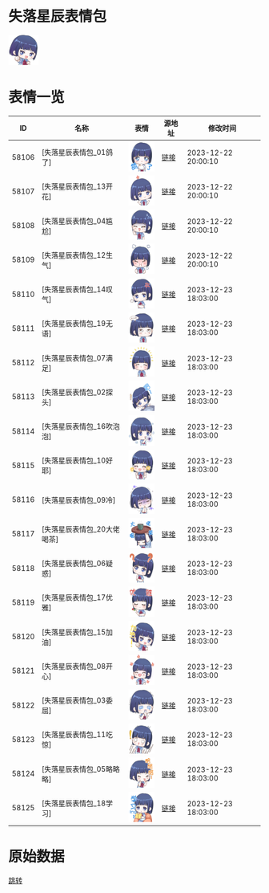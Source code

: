 # 失落星辰表情包

<img src="./cover.png" height="60" alt="cover" />

# 表情一览

|ID|名称|表情|源地址|修改时间|
|----|----|----|----|----|
|58106|[失落星辰表情包_01鸽了]|<img src="./pic/058106_%5B失落星辰表情包_01鸽了%5D.png" height="60" alt="01鸽了"/>|[链接](https://i0.hdslb.com/bfs/garb/c3d30abbe560842c467024268ae7c9382387eb63.png)|2023-12-22 20:00:10|
|58107|[失落星辰表情包_13开花]|<img src="./pic/058107_%5B失落星辰表情包_13开花%5D.png" height="60" alt="13开花"/>|[链接](https://i0.hdslb.com/bfs/garb/80f5cc5745b3e7b6c14639bcc79cc58f6c26321d.png)|2023-12-22 20:00:10|
|58108|[失落星辰表情包_04尴尬]|<img src="./pic/058108_%5B失落星辰表情包_04尴尬%5D.png" height="60" alt="04尴尬"/>|[链接](https://i0.hdslb.com/bfs/garb/0f010f78c92a127d349729ac6bdf9c471a4d5a90.png)|2023-12-22 20:00:10|
|58109|[失落星辰表情包_12生气]|<img src="./pic/058109_%5B失落星辰表情包_12生气%5D.png" height="60" alt="12生气"/>|[链接](https://i0.hdslb.com/bfs/garb/a52d3a471d0ca6fe184925b3f14f375eaa0f7420.png)|2023-12-22 20:00:10|
|58110|[失落星辰表情包_14叹气]|<img src="./pic/058110_%5B失落星辰表情包_14叹气%5D.png" height="60" alt="14叹气"/>|[链接](https://i0.hdslb.com/bfs/garb/bce7212fc381cc829a6c2380db414f3c22d1fa87.png)|2023-12-23 18:03:00|
|58111|[失落星辰表情包_19无语]|<img src="./pic/058111_%5B失落星辰表情包_19无语%5D.png" height="60" alt="19无语"/>|[链接](https://i0.hdslb.com/bfs/garb/602fdabc20aec6c58566ae58f0bd8d1c5f0428c9.png)|2023-12-23 18:03:00|
|58112|[失落星辰表情包_07满足]|<img src="./pic/058112_%5B失落星辰表情包_07满足%5D.png" height="60" alt="07满足"/>|[链接](https://i0.hdslb.com/bfs/garb/921abd9ea9a86779df3290706d2881194428fc53.png)|2023-12-23 18:03:00|
|58113|[失落星辰表情包_02探头]|<img src="./pic/058113_%5B失落星辰表情包_02探头%5D.png" height="60" alt="02探头"/>|[链接](https://i0.hdslb.com/bfs/garb/7eecb4e56a15383b9a6bcce640d145abc0c6433e.png)|2023-12-23 18:03:00|
|58114|[失落星辰表情包_16吹泡泡]|<img src="./pic/058114_%5B失落星辰表情包_16吹泡泡%5D.png" height="60" alt="16吹泡泡"/>|[链接](https://i0.hdslb.com/bfs/garb/cb9fed98108b6c3819a70861536cda10c7a2a35b.png)|2023-12-23 18:03:00|
|58115|[失落星辰表情包_10好耶]|<img src="./pic/058115_%5B失落星辰表情包_10好耶%5D.png" height="60" alt="10好耶"/>|[链接](https://i0.hdslb.com/bfs/garb/15a2681bbf78b1e72e35fcde9d6092a7492694c2.png)|2023-12-23 18:03:00|
|58116|[失落星辰表情包_09冷]|<img src="./pic/058116_%5B失落星辰表情包_09冷%5D.png" height="60" alt="09冷"/>|[链接](https://i0.hdslb.com/bfs/garb/91a7b5ee1800931c1e754f8e2672a39376723906.png)|2023-12-23 18:03:00|
|58117|[失落星辰表情包_20大佬喝茶]|<img src="./pic/058117_%5B失落星辰表情包_20大佬喝茶%5D.png" height="60" alt="20大佬喝茶"/>|[链接](https://i0.hdslb.com/bfs/garb/6a015f08177849d82e14fdf7240dcc65cd7f2e22.png)|2023-12-23 18:03:00|
|58118|[失落星辰表情包_06疑惑]|<img src="./pic/058118_%5B失落星辰表情包_06疑惑%5D.png" height="60" alt="06疑惑"/>|[链接](https://i0.hdslb.com/bfs/garb/f723482cfc3cf2fa7cc8a2e7b930024d7bb33de8.png)|2023-12-23 18:03:00|
|58119|[失落星辰表情包_17优雅]|<img src="./pic/058119_%5B失落星辰表情包_17优雅%5D.png" height="60" alt="17优雅"/>|[链接](https://i0.hdslb.com/bfs/garb/2c7f3911f1c40a70acf16e2aef57df85a1e35954.png)|2023-12-23 18:03:00|
|58120|[失落星辰表情包_15加油]|<img src="./pic/058120_%5B失落星辰表情包_15加油%5D.png" height="60" alt="15加油"/>|[链接](https://i0.hdslb.com/bfs/garb/8e4cde46a5aec4edd489ed0a67fbc59832c35196.png)|2023-12-23 18:03:00|
|58121|[失落星辰表情包_08开心]|<img src="./pic/058121_%5B失落星辰表情包_08开心%5D.png" height="60" alt="08开心"/>|[链接](https://i0.hdslb.com/bfs/garb/9f025f3ea8b4340e38ed31607e55d694a0ce9897.png)|2023-12-23 18:03:00|
|58122|[失落星辰表情包_03委屈]|<img src="./pic/058122_%5B失落星辰表情包_03委屈%5D.png" height="60" alt="03委屈"/>|[链接](https://i0.hdslb.com/bfs/garb/4559225c917a84adf85124731c13477f8516afae.png)|2023-12-23 18:03:00|
|58123|[失落星辰表情包_11吃惊]|<img src="./pic/058123_%5B失落星辰表情包_11吃惊%5D.png" height="60" alt="11吃惊"/>|[链接](https://i0.hdslb.com/bfs/garb/a29da2633b89190266140d9adc665c55912c835a.png)|2023-12-23 18:03:00|
|58124|[失落星辰表情包_05略略略]|<img src="./pic/058124_%5B失落星辰表情包_05略略略%5D.png" height="60" alt="05略略略"/>|[链接](https://i0.hdslb.com/bfs/garb/514afe1d5b1ee44b9b83527293700f9536d22212.png)|2023-12-23 18:03:00|
|58125|[失落星辰表情包_18学习]|<img src="./pic/058125_%5B失落星辰表情包_18学习%5D.png" height="60" alt="18学习"/>|[链接](https://i0.hdslb.com/bfs/garb/806cc99e4c96671143af8239f2ae134598a08458.png)|2023-12-23 18:03:00|

# 原始数据

[跳转](./raw.json)


